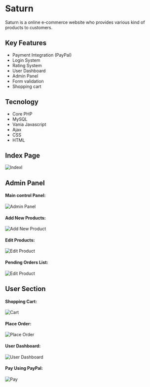 # Saturn

Saturn is a online e-commerce website who provides various kind of products to customers.

## Key Features

- Payment Integration (PayPal)
- Login System
- Rating System
- User Dashboard
- Admin Panel
- Form validation
- Shopping cart

## Tecnology

- Core PHP
- MySQL
- Vania Javascript
- Ajax
- CSS
- HTML
## Index Page

![Indexl](public/asset/screenshort/index.png?raw=true 'Title')

## Admin Panel

#### Main control Panel:
![Admin Panel](public/asset/screenshort/admin.png?raw=true 'Title')

#### Add New Products:
![Add New Product](public/asset/screenshort/add_new_product.png?raw=true 'Title')

#### Edit Products:
![Edit Product](public/asset/screenshort/edit_product.png?raw=true 'Title')

#### Pending Orders List:
![Edit Product](public/asset/screenshort/user_orders.png?raw=true 'Title')

## User Section

#### Shopping Cart:
![Cart](public/asset/screenshort/cart.png?raw=true 'Title')

#### Place Order:
![Place Order](public/asset/screenshort/pay_now.png?raw=true 'Title')

#### User Dashboard:
![User Dashboard](public/asset/screenshort/user_dashboard.png?raw=true 'Title')

#### Pay Using PayPal:
![Pay](public/asset/screenshort/pay.png?raw=true 'Title')

